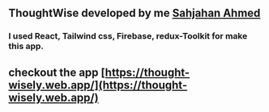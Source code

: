 ## ThoughtWise developed by me [Sahjahan Ahmed](http:/linkedin.com/in/sahjahan-ahmed/)

### I used React, Tailwind css, Firebase, redux-Toolkit for make this app.

## checkout the app [https://thought-wisely.web.app/](https://thought-wisely.web.app/)
